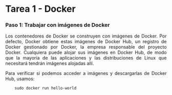 <div style="text-align: justify;">

# Tarea 1 - Docker

### Paso 1: Trabajar con imágenes de Docker

Los contenedores de Docker se construyen con imágenes de Docker. Por defecto, Docker obtiene estas imágenes de Docker Hub, un registro de Docker gestionado por Docker, la empresa responsable del proyecto Docker. Cualquiera puede alojar sus imágenes en Docker Hub, de modo que la mayoría de las aplicaciones y las distribuciones de Linux que necesitará tendrán imágenes alojadas allí.

Para verificar si podemos acceder a imágenes y descargarlas de Docker Hub, usamos:

```code
    sudo docker run hello-world
```

</div>
